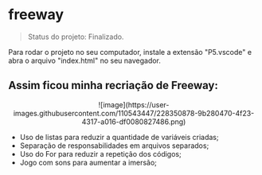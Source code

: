 # freeway

> Status do projeto: Finalizado.

Para rodar o projeto no seu computador, instale a extensão "P5.vscode" e abra o arquivo "index.html" no seu navegador.

## Assim ficou minha recriação de Freeway:
<p align="center">
  ![image](https://user-images.githubusercontent.com/110543447/228350878-9b280470-4f23-4317-a016-df0080827486.png)
</p>

* Uso de listas para reduzir a quantidade de variáveis criadas;
* Separação de responsabilidades em arquivos separados;
* Uso do For para reduzir a repetição dos códigos;
* Jogo com sons para aumentar a imersão;
